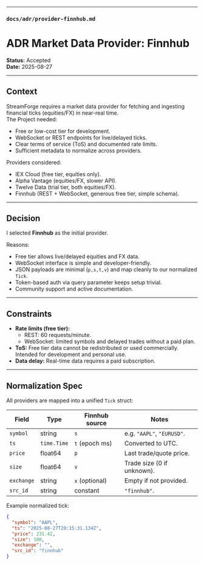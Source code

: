 
---

### `docs/adr/provider-finnhub.md`


# ADR Market Data Provider: Finnhub

**Status:** Accepted  
**Date:** 2025-08-27  

---

## Context
StreamForge requires a market data provider for fetching and ingesting financial ticks (equities/FX) in near-real time.  
The Project needed:
- Free or low-cost tier for development.  
- WebSocket or REST endpoints for live/delayed ticks.  
- Clear terms of service (ToS) and documented rate limits.  
- Sufficient metadata to normalize across providers.  

Providers considered:  
- IEX Cloud (free tier, equities only).  
- Alpha Vantage (equities/FX, slower API).  
- Twelve Data (trial tier, both equities/FX).  
- Finnhub (REST + WebSocket, generous free tier, simple schema).  

---

## Decision
I selected **Finnhub** as the initial provider.  

Reasons:  
- Free tier allows live/delayed equities and FX data.  
- WebSocket interface is simple and developer-friendly.  
- JSON payloads are minimal (`p,s,t,v`) and map cleanly to our normalized `Tick`.  
- Token-based auth via query parameter keeps setup trivial.  
- Community support and active documentation.

---

## Constraints
- **Rate limits (free tier):**
  - REST: 60 requests/minute.  
  - WebSocket: limited symbols and delayed trades without a paid plan.  
- **ToS:** Free tier data cannot be redistributed or used commercially. Intended for development and personal use.  
- **Data delay:** Real-time data requires a paid subscription.  

---

## Normalization Spec
All providers are mapped into a unified `Tick` struct:

| Field      | Type        | Finnhub source | Notes                             |
|------------|-------------|----------------|-----------------------------------|
| `symbol`   | string      | `s`            | e.g. `"AAPL"`, `"EURUSD"`.        |
| `ts`       | `time.Time` | `t` (epoch ms) | Converted to UTC.                 |
| `price`    | float64     | `p`            | Last trade/quote price.           |
| `size`     | float64     | `v`            | Trade size (0 if unknown).        |
| `exchange` | string      | `x` (optional) | Empty if not provided.            |
| `src_id`   | string      | constant       | `"finnhub"`.                      |

Example normalized tick:

```json
{
  "symbol": "AAPL",
  "ts": "2025-08-27T20:15:31.134Z",
  "price": 231.42,
  "size": 100,
  "exchange": "",
  "src_id": "finnhub"
}
```
